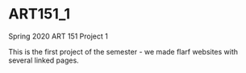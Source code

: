 # ART151_1
Spring 2020 ART 151 Project 1

This is the first project of the semester - we made flarf websites with several linked pages.
